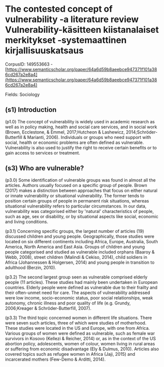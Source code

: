 # The contested concept of vulnerability -a literature review Vulnerability-käsitteen kiistanalaiset merkitykset -systemaattinen kirjallisuuskatsaus

CorpusID: 149553663 - [https://www.semanticscholar.org/paper/64a6d59b8aeebce947371f101a386cd267a2e8a4](https://www.semanticscholar.org/paper/64a6d59b8aeebce947371f101a386cd267a2e8a4)

Fields: Sociology

## (s1) Introduction
(p1.0) The concept of vulnerability is widely used in academic research as well as in policy making, health and social care services, and in social work (Brown, Ecclestone, & Emmel, 2017;Hutcheon & Lashewicz, 2014;Schröder-Butterfill & Marianti, 2006). Individuals or groups who need support with social, health or economic problems are often defined as vulnerable. Vulnerability is also used to justify the right to receive certain benefits or to gain access to services or treatment.
## (s3) Who are vulnerable?
(p3.0) Some identification of vulnerable groups was found in almost all the articles. Authors usually focused on a specific group of people. Brown (2017) makes a distinction between approaches that focus on either natural or innate vulnerability or situational vulnerability. The former tends to position certain groups of people in permanent risk situations, whereas situational vulnerability refers to particular circumstances. In our data, vulnerability was categorised either by 'natural' characteristics of people, such as age, sex or disability, or by situational aspects like social, economic and living conditions.

(p3.1) Concerning specific groups, the largest number of articles (19) discussed children and young people. Geographically, those studies were located on six different continents including Africa, Europe, Australia, South America, North America and East Asia. Groups of children and young people categorised and studied as vulnerable included orphans (Baaroy & Webb, 2008), street children (Malindi & Cekiso, 2014), child soldiers in Africa (Johannessen & Holgersen, 2014) and young people in transition to adulthood (Berzin, 2010).

(p3.2) The second largest group seen as vulnerable comprised elderly people (11 articles). These studies had mainly been undertaken in European countries. Elderly people were defined as vulnerable due to their frailty and their often-unmet need for care. The aspects of vulnerability addressed were low income, socio-economic status, poor social relationships, weak autonomy, chronic illness and poor quality of life (e.g. Grundy, 2006;Kreager & Schröder-Butterfill, 2007).

(p3.3) The third topic concerned women in different life situations. There were seven such articles, three of which were studies of motherhood. These studies were located in the US and Europe, with one from Africa. Various groups of women were defined as vulnerable, such as female war survivors in Kosovo (Kellezi & Reicher, 2014) or, as in the context of the US abortion policy, adolescents, women of colour, women living in rural areas or suffering from economic disadvantage (Ely & Dulmus, 2010). Articles also covered topics such as refugee women in Africa (Jaji, 2015) and incarcerated mothers (Few-Demo & Arditti, 2014).
